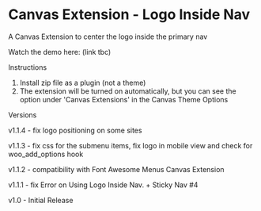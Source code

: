 Canvas Extension - Logo Inside Nav
==================================

A Canvas Extension to center the logo inside the primary nav


Watch the demo here: (link tbc)

Instructions

1. Install zip file as a plugin (not a theme)
2. The extension will be turned on automatically, but you can see the option under 'Canvas Extensions' in the Canvas Theme Options

Versions

v1.1.4 - fix logo positioning on some sites

v1.1.3 - fix css for the submenu items, fix logo in mobile view and check for woo_add_options hook

v1.1.2 - compatibility with Font Awesome Menus Canvas Extension

v1.1.1 - fix Error on Using Logo Inside Nav. + Sticky Nav #4

v1.0 - Initial Release
